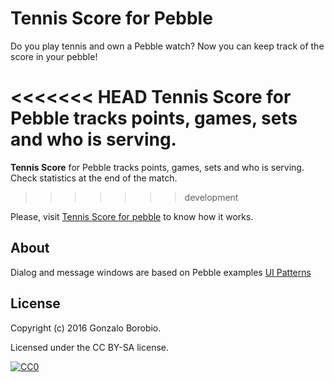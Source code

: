 Tennis Score for Pebble
==================
Do you play tennis and own a Pebble watch? Now you can keep track of the score in your pebble!

<<<<<<< HEAD
**Tennis Score** for Pebble tracks points, games, sets and who is serving.
=======
**Tennis Score** for Pebble tracks points, games, sets and who is serving. Check statistics at the end of the match.
>>>>>>> development

Please, visit [Tennis Score for pebble](https://gborobio73.github.io/2016/tennis-score-for-pebble/) to know how it works.

## About

Dialog and message windows are based on Pebble examples [UI Patterns](https://github.com/pebble-examples/ui-patterns)

## License

Copyright (c) 2016 Gonzalo Borobio.

Licensed under the CC BY-SA license.

[![CC0](https://licensebuttons.net/l/by-sa/3.0/88x31.png)](https://creativecommons.org/licenses/by-sa/4.0/)